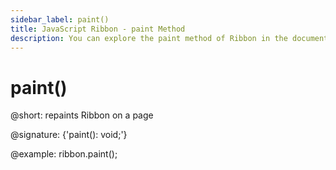 ```yaml
---
sidebar_label: paint()
title: JavaScript Ribbon - paint Method 
description: You can explore the paint method of Ribbon in the documentation of the DHTMLX JavaScript UI library. Browse developer guides and API reference, try out code examples and live demos, and download a free 30-day evaluation version of DHTMLX Suite.
---
```


# paint()

@short: repaints Ribbon on a page

@signature: {'paint(): void;'}

@example:
ribbon.paint();
